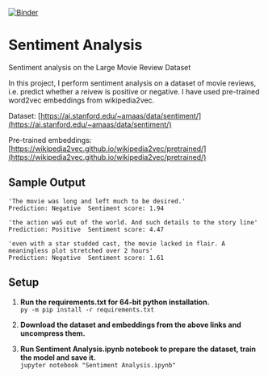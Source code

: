 [![Binder](https://mybinder.org/badge_logo.svg)](https://mybinder.org/v2/gh/claree007/Sentiment-Analysis/binder?urlpath=%2Fvoila%2Frender%2Finference.ipynb)

# Sentiment Analysis
Sentiment analysis on the Large Movie Review Dataset

<p>In this project, I perform sentiment analysis on a dataset of movie reviews, i.e. predict whether a reivew is positive or negative. I have used pre-trained word2vec embeddings from wikipedia2vec. </p>

Dataset: [https://ai.stanford.edu/~amaas/data/sentiment/](https://ai.stanford.edu/~amaas/data/sentiment/)

Pre-trained embeddings: [https://wikipedia2vec.github.io/wikipedia2vec/pretrained/](https://wikipedia2vec.github.io/wikipedia2vec/pretrained/)

## Sample Output

```
'The movie was long and left much to be desired.'
Prediction: Negative  Sentiment score: 1.94

'the action waS out of the world. And such details to the story line'
Prediction: Positive  Sentiment score: 4.47

'even with a star studded cast, the movie lacked in flair. A meaningless plot stretched over 2 hours'
Prediction: Negative  Sentiment score: 1.61
```

## Setup

1. <p><b>Run the requirements.txt for 64-bit python installation.</b> <br/> <code>py -m pip install -r requirements.txt</code><br/></p>
2. <p><b>Download the dataset and embeddings from the above links and uncompress them.</b></p>

3. <p><b>Run Sentiment Analysis.ipynb notebook to prepare the dataset, train the model and save it.</b><br/><code>jupyter notebook "Sentiment Analysis.ipynb"</code><br/><br/></p>
